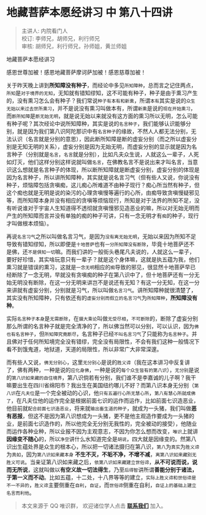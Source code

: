 # 地藏菩萨本愿经讲习 中 第八十四讲

> 主讲人: 内院看门人 <br />
> 校订: 李师兄，胡师兄，利行师兄 <br />
> 审核: 胡师兄，利行师兄，孙师姐，黄兰师姐 <br />

地藏菩萨本愿经讲习

感恩世尊加被！感恩地藏菩萨摩诃萨加被！感恩慈尊加被！

关于昨天晚上讲到**所知障没有种子**，而经论中多见`所知障种`，总而言之记住两点，`所知`是`对于境界的无知`，无知就有错知缪知，这不可能有种子，种子是由于熏习产生的，没有熏习怎么会有种子？我们常说`种子有本有和新熏`，所谓`本有`其实是说的`众生无始以来过去世所熏习`，并不是说没有熏习叫做本有，所谓`新熏`是说的`现在开始熏习`，而`断所知障`是`断无始无明`，就是说无始以来就没有这方面的熏习所以无明，怎么可能有种子呢？其次经论中说所知障种，其实是说的`名言种子`，我们能够认识能够分别，就是因为我们第八识阿陀那识中有`名言种子`的缘故，不然人人都无法分别，无法认识（名言就是分别的意思），因此断所知障是断的虚妄分别（而之所以虚妄分别是无知无明的关系），虚妄分别是因为无始无明，而虚妄分别的显示就是因为名言种子（分别就是`名言`，`名言`就是分别），比如凡夫众生说，人就这么一辈子，人死如灯灭，他们这样分别这样说就叫做`名言`，在佛教名言不是说出来才叫名言，当意识这么想就是名言种子的体现，所以断所知障就是断虚妄分别，虚妄分别的体现是因为名言种子，所以讲所知障种，其实就是说名言习气（但有些人又说，你说没有种子，烦恼障包括贪嗔痴，这儿痴心所难道不由种子现行？痴心所当然有种子，但这个痴也就是无明是说的染污的心理贪嗔慢等遍行的心所，由痴导致贪嗔慢疑邪见等，而所知障本身并没有相应的贪嗔等烦恼现行，所知是对于法界的所知不足，没有听说谁对于宇宙人生知道得不透彻就贪嗔慢邪见造恶业的嘛，所以对无始无明而产生的所知障而言并没有单独的痴的种子可讲，只有一念无明才有`痴`的种子，现行才叫做根本烦恼）。

再说`名言习气`之所以叫做名言习气，是因为`没有离无始无明`，无始以来因为所知不足导致有错知缪知，所以即便是`十地菩萨`也有`一分所知障没有断除`，毕竟十地菩萨还不是佛，还`不是俱知一切`嘛。而我们讲的一般街头巷尾凡夫说的，人就这么一辈子，要好好珍惜，其实啥玩意只有一辈子？就是这个身体嘛，这就是执五蕴为我，他们熏习就是错误的熏习，这就是`一念无明`相应的`痴`导致的邪见，很显然十地菩萨早已经断除了一念无明，早就没有贪嗔痴的种子在第八识中了，但十地菩萨还有一分无始无明没有断除，在这一分无明来讲岂不是说还有无知？有这一分无知，在这一分来讲就有虚妄分别，分别就是习气，所以叫做`名言习气`。讲所知障种就很清楚了，其实没有所知障种，只有依还有的`虚妄分别而假立的名言习气`为`所知障种`，**所知障没有种**。

实际`名言种子本身`是`无需断除`，在`摄大乘论`叫做`无受尽相`，`不可断除`的，断除了虚妄分别那么所谓的名言种子就是完全清净的了，所以佛当然可以分别，可以认识，因为`佛也有名言种子`，但`所知障究竟断尽`，名言种子已经`不叫名言习气`了只能称为`名言种子`。并且佛对于任何所知境完全没有错缪，完全没有局限性，不会有我们这种一般情况下看不到饿鬼道，地狱道，天道的局限性，所以非常广大非常深邃。

而有些人又说，`佛无分别心`，这里`无分别心`是说的`胜义谛`（我在这本讲习中反复讲了，佛有两种，一种是说的`应化身佛`，一种是说的`每个众生皆有的第八识`），`无分别`是说的`第八识如来藏的自住境界`，第八识倘若有分别，我们谁不是李嘉诚的儿子啊？我干嘛要出生在四川省绵阳市？我出生在美国纽约哪儿不好？而第八识本身无分别（`第八识`在`凡夫位`是一个完全被动的心识，他`只有五遍行心所无慧心所`，`第八有慧心所就成佛了`，在凡夫位他的运作完全是根据前面七识的运作而运作，比如前面七识造恶业，他目前就`配合前面七识造恶业`，将来就`输出畜生道的种子`，就成为一头猪，我们叫做**恶有恶报**，但这不是因为第八识想成为一头猪，更不是他主观造作要成为一头猪的业，是前面七识造作的，所以他完全无分别无我性的，完全被动的接受），他随业而运作各种业种，所以业报不因为主观意志，不因为你怎么想而改变，`唯识`上就讲**因缘变不随心**的，所以`净空`讲什么水知道完全是`胡说`，四大就是因缘变的。然第八识出生蕴处界是众生的根本心，所以把一切诸法摄归在第八识，`第八`为`真实`为`胜义谛`为`真如`，因为`第八识如来藏本身` **不生不灭，不垢不净，不增不减**，`离第八识如来藏别无胜义可说`。当亲证第八识如来藏之后，`依第八识如来藏建立世俗谛`，**从不可说而说，说而无所说**，这就叫做以**有空义故一切法得生**，乃至`后得智`讲所谓**善能分别于诸法，于第一义而不动**。比如五蕴，十二处，十八界等等的建立，`实际上胜义谛和世俗谛是不一不异的`，`胜义谛`主要侧重在`自利`，`自证`，而`世俗谛`侧重在自利，`自证上的基础上建立名言而利他`。

> 本文来源于 QQ 唯识群， 欢迎诸位学人点击 **[联系我们](https://mp.weixin.qq.com/s/lZCfWjmLjgNR165Tx4_bCQ)** 加入。
